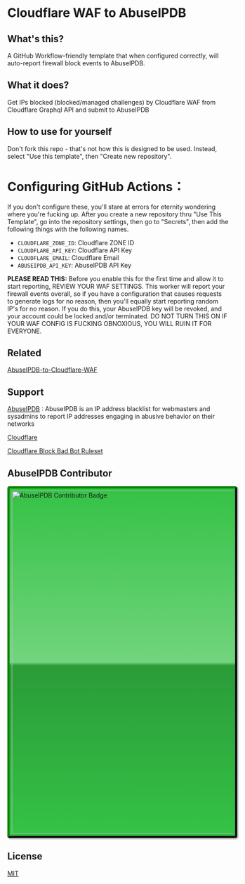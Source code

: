 # Cloudflare WAF to AbuseIPDB

## What's this?

A GitHub Workflow-friendly template that when configured correctly, will auto-report firewall block events to AbuseIPDB.

## What it does?

Get IPs blocked (blocked/managed challenges) by Cloudflare WAF from Cloudflare Graphql API and submit to AbuseIPDB

## How to use for yourself

Don't fork this repo - that's not how this is designed to be used. Instead, select "Use this template", then "Create new repository".

# Configuring GitHub Actions：

If you don't configure these, you'll stare at errors for eternity wondering where you're fucking up. After you create a new repository thru "Use This Template", go into the repository settings, then go to "Secrets", then add the following things with the following names. 

- `CLOUDFLARE_ZONE_ID`: Cloudflare ZONE ID
- `CLOUDFLARE_API_KEY`: Cloudflare API Key
- `CLOUDFLARE_EMAIL`: Cloudflare Email
- `ABUSEIPDB_API_KEY`: AbuseIPDB API Key

**PLEASE READ THIS:** Before you enable this for the first time and allow it to start reporting, REVIEW YOUR WAF SETTINGS. This worker will report your firewall events overall, so if you have a configuration that causes requests to generate logs for no reason, then you'll equally start reporting random IP's for no reason. If you do this, your AbuseIPDB key will be revoked, and your account could be locked and/or terminated. DO NOT TURN THIS ON IF YOUR WAF CONFIG IS FUCKING OBNOXIOUS, YOU WILL RUIN IT FOR EVERYONE.

## Related

[AbuseIPDB-to-Cloudflare-WAF](https://github.com/MHG-LAB/AbuseIPDB-to-Cloudflare-WAF)

## Support

[AbuseIPDB](https://www.abuseipdb.com/) : AbuseIPDB is an IP address blacklist for webmasters and sysadmins to report IP addresses engaging in abusive behavior on their networks

[Cloudflare](https://www.cloudflare.com/)

[Cloudflare Block Bad Bot Ruleset](https://github.com/XMD0718/cloudflare-block-bad-bot-ruleset)

## AbuseIPDB Contributor

<a href="https://www.beehive.systems" title="AbuseIPDB is an IP address blacklist for webmasters and sysadmins to report IP addresses engaging in abusive behavior on their networks">
	<img src="https://www.abuseipdb.com/contributor/102055.svg" alt="AbuseIPDB Contributor Badge" style="width: 781px;border-radius: 5px;border-top: 5px solid #058403;border-right: 5px solid #111;border-bottom: 5px solid #111;border-left: 5px solid #058403;padding: 5px;background: #35c246 linear-gradient(rgba(255,255,255,0), rgba(255,255,255,.3) 50%, rgba(0,0,0,.2) 51%, rgba(0,0,0,0));padding: 5px;box-shadow: 2px 2px 1px 1px rgba(0, 0, 0, .2);">
</a>

## License

[MIT](https://github.com/MHG-LAB/Cloudflare-WAF-to-AbuseIPDB/blob/main/LICENSE)
